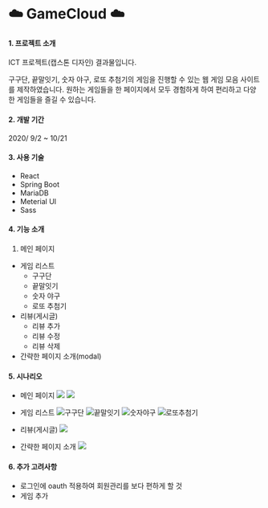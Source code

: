 # :cloud: GameCloud :cloud:

#### 1. 프로젝트 소개

ICT 프로젝트(캡스톤 디자인) 결과물입니다.

구구단, 끝말잇기, 숫자 야구, 로또 추첨기의 게임을 진행할 수 있는 웹 게임 모음 사이트를 제작하였습니다. 원하는 게임들을 한 페이지에서 모두 경험하게 하여 편리하고 다양한 게임들을 즐길 수 있습니다.

#### 2. 개발 기간

2020/ 9/2 ~ 10/21

#### 3. 사용 기술

- React
- Spring Boot
- MariaDB
- Meterial UI
- Sass

#### 4. 기능 소개

1. 메인 페이지

- 게임 리스트
  - 구구단
  - 끝말잇기
  - 숫자 야구
  - 로또 추첨기
- 리뷰(게시글)
  - 리뷰 추가
  - 리뷰 수정
  - 리뷰 삭제
- 간략한 페이지 소개(modal)

#### 5. 시나리오

- 메인 페이지
  ![](https://user-images.githubusercontent.com/44856614/96700264-377a1000-13ca-11eb-8850-41d27d46b6b3.png)
  ![](https://user-images.githubusercontent.com/44856614/96699484-47452480-13c9-11eb-8168-e599e7ed1bf1.png)

- 게임 리스트
  ![구구단](https://user-images.githubusercontent.com/44856614/96700477-727c4380-13ca-11eb-9d89-027f0cc6a906.png)
  ![끝말잇기](https://user-images.githubusercontent.com/44856614/96700530-858f1380-13ca-11eb-9169-8ad141364f94.png)
  ![숫자야구](https://user-images.githubusercontent.com/44856614/96700540-8758d700-13ca-11eb-8e13-2d302615e9e0.png)
  ![로또추첨기](https://user-images.githubusercontent.com/44856614/96700559-8cb62180-13ca-11eb-9550-cd5ed14f31b4.png)

- 리뷰(게시글)
  ![](https://user-images.githubusercontent.com/44856614/96700783-c6872800-13ca-11eb-8254-e2c73dd44259.png)

- 간략한 페이지 소개
  ![](https://user-images.githubusercontent.com/44856614/96698810-832bba00-13c8-11eb-8ab4-4e39afbdb751.png)

#### 6. 추가 고려사항

- 로그인에 oauth 적용하여 회원관리를 보다 편하게 할 것
- 게임 추가
